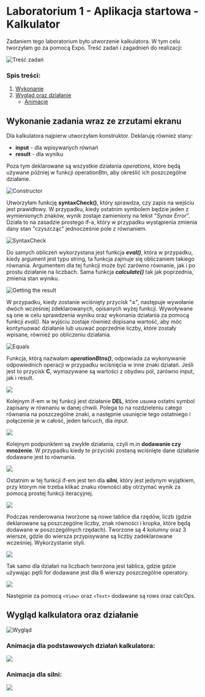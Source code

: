 # Laboratorium 1 - Aplikacja startowa - Kalkulator

Zadaniem tego laboratorium było utworzenie kalkulatora. W tym celu tworzyłam go za pomocą Expo. Treść zadań i zagadnień do realizacji:

![Treść zadań](https://i.imgur.com/1bufSBx.png)

### Spis treści:

1. [Wykonanie](https://github.com/jagodalewandowska/aplikacje-mobilne-lewandowska-185ic/tree/master/Lab1#wykonanie-zadania-wraz-ze-zrzutami-ekranu)
2. [Wygląd oraz działanie](https://github.com/jagodalewandowska/aplikacje-mobilne-lewandowska-185ic/tree/master/Lab1#wygl%C4%85d-kalkulatora-oraz-dzia%C5%82anie)
    - [Animacje](https://github.com/jagodalewandowska/aplikacje-mobilne-lewandowska-185ic/tree/master/Lab1#animacja-dla-podstawowych-dzia%C5%82a%C5%84-kalkulatora)

## Wykonanie zadania wraz ze zrzutami ekranu

Dla kalkulatora najpierw utworzyłam konstruktor. Deklaruję również stany:

- **input** - dla wpisywanych równań
- **result** - dla wyniku

Poza tym deklarowane są wszystkie działania *operations*, które będą używane później w funkcji operationBtn, aby określić ich poszczególne działanie.

![Constructor](https://i.imgur.com/7EgRU8p.png)

Utworzyłam funkcję **syntaxCheck()**, który sprawdza, czy zapis na wejściu jest prawidłowy. W przypadku, kiedy ostatnim symbolem będzie jeden z wymienionych znaków, wynik zostaje zamieniony na tekst "*Synax Error*". Działa to na zasadzie prostego if-a, który w przypadku wystąpienia zmienia dany stan "czyszcząc" jednocześnie pole z równaniem. 

![SyntaxCheck](https://i.imgur.com/1JfS6cF.png)

Do samych obliczeń wykorzystana jest funkcja ***eval()***, która w przypadku, kiedy argument jest typu string, ta funkcja zajmuje się obliczaniem takiego równania.  Argumentem dla tej funkcji może być zarówno równanie, jak i po prostu działanie na liczbach. Sama funkcja ***calculate()*** tak jak poprzednia, zmienia stan wyniku.

![Getting the result](https://i.imgur.com/WSerKsb.png)

W przypadku, kiedy zostanie wciśnięty przycisk "**=**",  następuje wywołanie dwóch wcześniej zdeklarowanych, opisanych wyżej funkcji. Wywoływane są one w celu sprawdzenia wyniku oraz wykonania działania za pomocą funkcji *eval()*. Na wyjściu zostaje również dopisana wartość, aby móc kontynuować działanie lub usuwać poprzednie liczby, które zostały wpisane, również po obliczeniu działania.

![Equals](https://i.imgur.com/YHnbnnk.png)

Funkcja, którą nazwałam ***operationBtns()***, odpowiada za wykonywanie odpowiednich operacji w przypadku wciśnięcia w inne znaki działań. Jeśli jest to przycisk **C**, wymazywane są wartości z obydwu pól, zarówno input, jak i result. 

![](https://i.imgur.com/cslE9OD.png)

Kolejnym if-em w tej funkcji jest działanie **DEL**, które usuwa ostatni symbol zapisany w równaniu w danej chwili. Polega to na rozdzieleniu całego równania na poszczególne znaki, a następnie usunięcie tego ostatniego i połączenie je w całość, jeden łańcuch, dla *input*.

![](https://i.imgur.com/OqfeOr3.png)

Kolejnym podpunktem są zwykłe działania, czyli m.in **dodawanie czy mnożenie**. W przypadku kiedy te przyciski zostaną wciśnięte dane działanie dodawane jest to równania.

![](https://i.imgur.com/fv242si.png)

Ostatnim w tej funkcji if-em jest ten dla **silni**, który jest jedynym wyjątkiem, przy którym nie trzeba klikać znaku równości aby otrzymać wynik za pomocą prostej funkcji iteracyjnej.

![](https://i.imgur.com/n1R3khl.png)

Podczas renderowania tworzone są nowe tablice dla rzędów, liczb (gdzie deklarowane są poszczególne liczby, znak równości i kropka, które będą dodawane w poszczególnych rzędach). Tworzone są 4 kolumny oraz 3 wiersze, gdzie do wiersza przypisywane są liczby zadeklarowane wcześniej. Wykorzystanie styli.

![](https://i.imgur.com/kyMnTfX.png)

Tak samo dla działań na liczbach tworzona jest tablica, gdzie gdzie używając pętli for dodawane jest dla 6 wierszy poszczególne operatory. 

![](https://i.imgur.com/dAwSCF9.png)

Następnie za pomocą `<View>` oraz `<Text>` dodawane są rows oraz calcOps.

## Wygląd kalkulatora oraz działanie

![Wygląd](https://i.imgur.com/p5ABMGf.png)

### Animacja dla podstawowych działań kalkulatora:

![](https://i.imgur.com/5Y7WS48.gif)

### Animacja dla silni:

![](https://i.imgur.com/JUCchjH.gif)